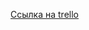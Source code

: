 [Cсылка на trello](https://trello.com/invite/b/ImFHsoge/bb9fdc0c9ac0bb23b46a5c3d38433ad7/%D0%BF%D1%80%D0%BE%D0%B5%D0%BA%D1%82-%D0%B2%D0%B5%D0%B1)
